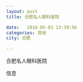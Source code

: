 ```yaml
--- 
layout: post 
title: 合肥名人眼科医院

date:   2016-05-03 13:39:56 
categories: 其他  
city: 合肥
  
--- 
```

   
合肥名人眼科医院

信息

